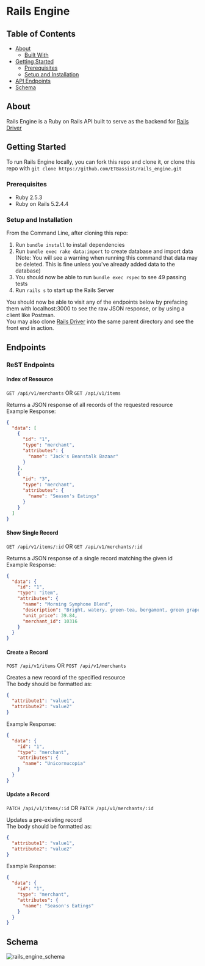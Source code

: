 # Rails Engine
## Table of Contents

* [About](#about)
  * [Built With](#built-with)
* [Getting Started](#getting-started)
  * [Prerequisites](#prerequisites)
  * [Setup and Installation](#setup-and-installation)
* [API Endpoints](#endpoints)
* [Schema](#schema)

## About
Rails Engine is a Ruby on Rails API built to serve as the backend for [Rails Driver](https://github.com/ETBassist/rails_driver)  

## Getting Started
To run Rails Engine locally, you can fork this repo and clone it, or clone this repo with `git clone https://github.com/ETBassist/rails_engine.git`

### Prerequisites
* Ruby 2.5.3
* Ruby on Rails 5.2.4.4

### Setup and Installation
From the Command Line, after cloning this repo:
1. Run `bundle install` to install dependencies
1. Run `bundle exec rake data:import` to create database and import data (Note: You will see a warning when running this command that data may be deleted. This is fine unless you've already added data to the database)
1. You should now be able to run `bundle exec rspec` to see 49 passing tests
1. Run `rails s` to start up the Rails Server

You should now be able to visit any of the endpoints below by prefacing them with localhost:3000 to see the raw JSON response, or by using a client like Postman.\
You may also clone [Rails Driver](https://github.com/ETBassist/rails_driver) into the same parent directory and see the front end in action.

## Endpoints

### ReST Endpoints

#### Index of Resource
`GET /api/v1/merchants` OR `GET /api/v1/items`

Returns a JSON response of all records of the requested resource\
Example Response:
```json
{
  "data": [
    {
      "id": "1",
      "type": "merchant",
      "attributes": {
        "name": "Jack's Beanstalk Bazaar"
      }
    },
    {
      "id": "3",
      "type": "merchant",
      "attributes": {
        "name": "Season's Eatings"
      }
    }
  ]
}
```

#### Show Single Record
`GET /api/v1/items/:id` OR `GET /api/v1/merchants/:id`

Returns a JSON response of a single record matching the given id\
Example Response:
```json
{
  "data": {
    "id": "1",
    "type": "item",
    "attributes": {
      "name": "Morning Symphone Blend",
      "description": "Bright, watery, green-tea, bergamont, green grape",
      "unit_price": 39.84,
      "merchant_id": 10316
    }
  }
}
```

#### Create a Record
`POST /api/v1/items` OR `POST /api/v1/merchants`

Creates a new record of the specified resource\
The body should be formatted as:
```json
{
  "attribute1": "value1",
  "attribute2": "value2"
}
```
Example Response:
```json
{
  "data": {
    "id": "1",
    "type": "merchant",
    "attributes": {
      "name": "Unicornucopia"
    }
  }
}
```

#### Update a Record
`PATCH /api/v1/items/:id` OR `PATCH /api/v1/merchants/:id`

Updates a pre-existing record\
The body should be formatted as:
```json
{
  "attribute1": "value1",
  "attribute2": "value2"
}
```
Example Response:
```json
{
  "data": {
    "id": "1",
    "type": "merchant",
    "attributes": {
      "name": "Season's Eatings"
    }
  }
}
```
## Schema
![rails_engine_schema](https://user-images.githubusercontent.com/45305677/101933479-1bf0e180-3b91-11eb-921c-bcb23d8b14c6.png)

